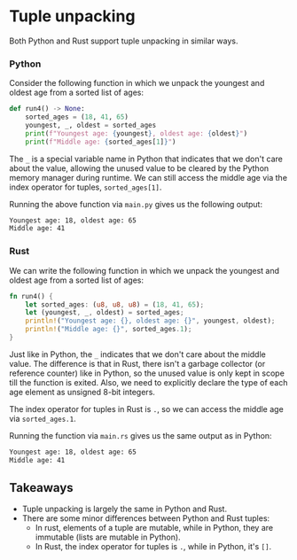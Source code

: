 # Tuple unpacking

Both Python and Rust support tuple unpacking in similar ways.

### Python

Consider the following function in which we unpack the youngest and oldest age from a sorted
list of ages:

```python
def run4() -> None:
    sorted_ages = (18, 41, 65)
    youngest, _, oldest = sorted_ages
    print(f"Youngest age: {youngest}, oldest age: {oldest}")
    print(f"Middle age: {sorted_ages[1]}")
```

The `_` is a special variable name in Python that indicates that we don't care about the value,
allowing the unused value to be cleared by the Python memory manager during runtime. We can
still access the middle age via the index operator for tuples, `sorted_ages[1]`.

Running the above function via `main.py` gives us the following output:

```bash
Youngest age: 18, oldest age: 65
Middle age: 41
```

### Rust

We can write the following function in which we unpack the youngest and oldest age from a sorted
list of ages:

```rs
fn run4() {
    let sorted_ages: (u8, u8, u8) = (18, 41, 65);
    let (youngest, _, oldest) = sorted_ages;
    println!("Youngest age: {}, oldest age: {}", youngest, oldest);
    println!("Middle age: {}", sorted_ages.1);
}
```

Just like in Python, the `_` indicates that we don't care about the middle value. The difference
is that in Rust, there isn't a garbage collector (or reference counter) like in Python, so the
unused value is only kept in scope till the function is exited. Also, we need to explicitly
declare the type of each age element as unsigned 8-bit integers.

The index operator for tuples in Rust is `.`, so we can access the middle age via `sorted_ages.1`.

Running the function via `main.rs` gives us the same output as in Python:

```bash
Youngest age: 18, oldest age: 65
Middle age: 41
```

## Takeaways

- Tuple unpacking is largely the same in Python and Rust.
- There are some minor differences between Python and Rust tuples:
  - In rust, elements of a tuple are mutable, while in Python, they are immutable (lists are
    mutable in Python).
  - In Rust, the index operator for tuples is `.`, while in Python, it's `[]`.
